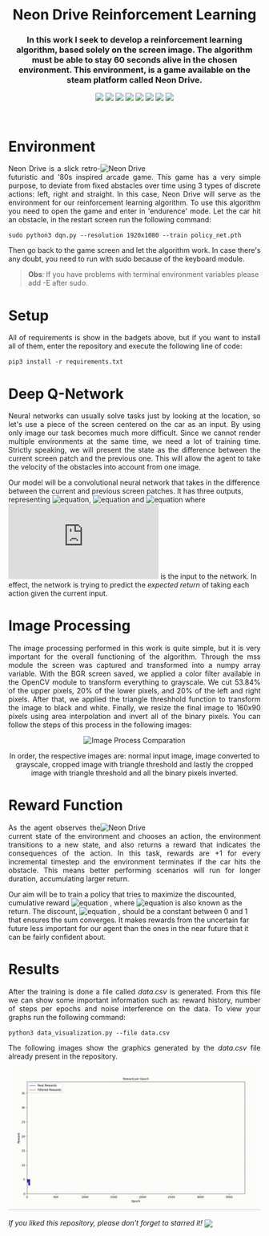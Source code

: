 
<h1 align="center">Neon Drive Reinforcement Learning</h1>
<h3 align="center">In this work I seek to develop a reinforcement learning algorithm, based solely on the screen image. The algorithm must be able to stay 60 seconds alive in the chosen environment. This environment, is a game available on the steam platform called Neon Drive.</h3>

<p align="center"> 
  <img src="https://img.shields.io/badge/PyTorch-v1.4.0-blue"/>
  <img src="https://img.shields.io/badge/TorchVision-v0.5.0-blue"/>
  <img src="https://img.shields.io/badge/OpenCV-v4.2.0-blue"/>
  <img src="https://img.shields.io/badge/Numpy-v1.18.2-blue"/>
  <img src="https://img.shields.io/badge/Matplotlib-v3.1.2-blue"/>
  <img src="https://img.shields.io/badge/Scikit_Image-v0.16.2-blue"/>
  <img src="https://img.shields.io/badge/mss-v5.0.0-blue"/>
  <img src="https://img.shields.io/badge/Tqdm-v4.42.1-blue"/>
</p>
<br/>

# Environment
<p align="justify"> 
  <img src="https://media.giphy.com/media/XBuh0LZxoCoNgx1g1M/giphy.webp" alt="Neon Drive" align="right" width="320">
  <a>Neon Drive is a slick retro-futuristic and '80s inspired arcade game. This game has a very simple purpose, to deviate from fixed abstacles over time using 3 types of discrete actions: left, right and straight. In this case, Neon Drive will serve as the environment for our reinforcement learning algorithm.</a>
  <a>To use this algorithm you need to open the game and enter in 'endurence' mode. Let the car hit an obstacle, in the restart screen run the following command:</a>
</p>
  
```shell
sudo python3 dqn.py --resolution 1920x1080 --train policy_net.pth
```

<p align="justify"> 
 <a>Then go back to the game screen and let the algorithm work. In case there's any doubt, you need to run with sudo because of the keyboard module.</a>
</p>

>**Obs**: If you have problems with terminal environment variables please add -E after sudo.

# Setup
<p align="justify"> 
 <a>All of requirements is show in the badgets above, but if you want to install all of them, enter the repository and execute the following line of code:</a>
</p>

```shell
pip3 install -r requirements.txt
```

# Deep Q-Network 
<p align="justify" float="left">
  Neural networks can usually solve tasks just by looking at the location, so let's use a piece of the screen centered on the car as an input. By using only image our task becomes much more difficult. Since we cannot render multiple environments at the same time, we need a lot of training time. Strictly speaking, we will present the state as the difference between
the current screen patch and the previous one. This will allow the agent to take the velocity of the obstacles into account from one image.
    
  Our model will be a convolutional neural network that takes in the difference between the current and previous screen patches. It has three outputs, representing ![equation](https://latex.codecogs.com/gif.latex?Q(s,&space;\mathrm{left})), ![equation](https://latex.codecogs.com/gif.latex?Q(s,&space;\mathrm{right})) and ![equation](https://latex.codecogs.com/gif.latex?Q(s,&space;\mathrm{straight})) where ![equation](https://latex.codecogs.com/gif.latex?s) is the input to the network. In effect, the network is trying to predict the *expected return* of taking each action given the current input.
</p>

# Image Processing
<p align="justify"> 
  <a>The image processing performed in this work is quite simple, but it is very important for the overall functioning of the algorithm. Through the mss module the screen was captured and transformed into a numpy array variable. With the BGR screen saved, we applied a color filter available in the OpenCV module to transform everything to grayscale. We cut 53.84% of the upper pixels, 20% of the lower pixels, and 20% of the left and   right pixels. After that, we applied the triangle threshhold function to transform the image to black and white. Finally, we resize the final image to 160x90 pixels using area interpolation and invert all of the binary pixels. You can follow the steps of this process in the following images:</a>
</p>

<p align="center"> 
  <img src="media/image_process_comparation.gif" alt="Image Process Comparation"/>
</p>

<p align="center"> 
  <a>In order, the respective images are: normal input image, image converted to grayscale, cropped image with triangle threshold and lastly the cropped image with triangle threshold and all the binary pixels inverted.</a>
</p>

# Reward Function
<p align="justify" float="left"> 
  <img src="https://media.giphy.com/media/jS8vrTLvwG1Oox4kLH/giphy.webp" alt="Neon Drive" align="right" width="320">
  As the agent observes the current state of the environment and chooses an action, the environment transitions to a new state, and also returns a reward that indicates the consequences of  the action. In this task, rewards are +1 for every incremental timestep and the environment terminates if the car hits the obstacle. This means better performing scenarios will run for longer duration, accumulating larger return.

  Our aim will be to train a policy that tries to maximize the discounted, cumulative reward ![equation](https://latex.codecogs.com/gif.latex?R_{t_0}&space;=&space;\sum_{t=t_0}^{\infty}&space;\gamma^{t&space;-&space;t_0}&space;r_t) , where ![equation](https://latex.codecogs.com/gif.latex?R_{t_0}) is also known as the return. The discount, ![equation](https://latex.codecogs.com/gif.latex?\gamma) , should be a constant between 0 and 1 that ensures the sum converges. It makes rewards from the uncertain far future less important for our agent than the ones in the near future that it can be fairly confident about.
</p>

# Results
<p align="justify"> 
  <a>After the training is done a file called <em>data.csv</em> is generated. From this file we can show some important information such as: reward history, number of steps per epochs and noise interference on the data. To view your graphs run the following command:</a>
</p>

```shell
python3 data_visualization.py --file data.csv
```

<p align="justify"> 
  <a>The following images show the graphics generated by the <em>data.csv</em> file already present in the repository.</a>
</p>

<p align="center"> 
  <img src="media/reward_graph.gif" alt="Rewards Graphs Comparation" width="1100"/>
</p>

<p align="justify"> 
  <a><em>If you liked this repository, please don't forget to starred it!</em></a>  <img src="https://img.shields.io/github/stars/victorkich/Neon-Drive-Reinforcement-Learning?style=social" align="center"/>
</p>
